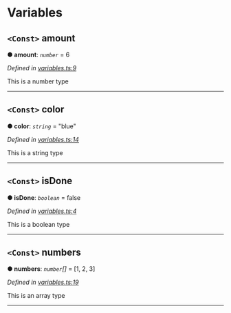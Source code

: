 

# Variables

<a id="amount"></a>

## `<Const>` amount

**● amount**: *`number`* = 6

*Defined in [variables.ts:9](https://github.com/tgreyuk/typedoc-plugin-markdown/blob/master/test/src/variables.ts#L9)*

This is a number type

___
<a id="color"></a>

## `<Const>` color

**● color**: *`string`* = "blue"

*Defined in [variables.ts:14](https://github.com/tgreyuk/typedoc-plugin-markdown/blob/master/test/src/variables.ts#L14)*

This is a string type

___
<a id="isdone"></a>

## `<Const>` isDone

**● isDone**: *`boolean`* = false

*Defined in [variables.ts:4](https://github.com/tgreyuk/typedoc-plugin-markdown/blob/master/test/src/variables.ts#L4)*

This is a boolean type

___
<a id="numbers"></a>

## `<Const>` numbers

**● numbers**: *`number`[]* =  [1, 2, 3]

*Defined in [variables.ts:19](https://github.com/tgreyuk/typedoc-plugin-markdown/blob/master/test/src/variables.ts#L19)*

This is an array type

___

